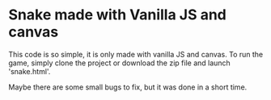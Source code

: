 # Snake made with Vanilla JS and canvas

This code is so simple, it is only made with vanilla JS and canvas.
To run the game, simply clone the project or download the zip file and launch 'snake.html'.

Maybe there are some small bugs to fix, but it was done in a short time.